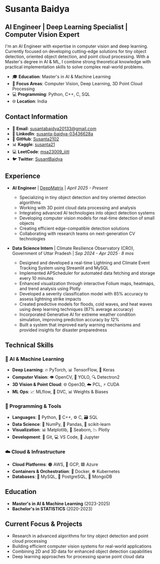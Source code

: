 # Susanta Baidya
## AI Engineer | Deep Learning Specialist | Computer Vision Expert

I'm an AI Engineer with expertise in computer vision and deep learning. Currently focused on developing cutting-edge solutions for tiny object detection, oriented object detection, and point cloud processing. With a Master's degree in AI & ML, I combine strong theoretical knowledge with practical implementation skills to solve complex real-world problems.

- 🎓 **Education**: Master's in AI & Machine Learning
- 🔭 **Focus Areas**: Computer Vision, Deep Learning, 3D Point Cloud Processing
- 💻 **Programming**: Python, C++, C, SQL
- 🌐 **Location**: India

## Contact Information
- 📧 **Email**: [susantabaidya20133@gmail.com](mailto:susantabaidya20133@gmail.com)
- 🔗 **LinkedIn**: [susanta-baidya-03436628a](https://www.linkedin.com/in/susanta-baidya-03436628a/)
- 🐙 **GitHub**: [Susanta2102](https://github.com/Susanta2102)
- 📊 **Kaggle**: [susanta21](https://www.kaggle.com/susanta21)
- 💻 **LeetCode**: [msa23009_iiitl](https://leetcode.com/u/msa23009_iiitl/)
- 🐦 **Twitter**: [SusantBaidya](https://x.com/SusantBaidya)

## Experience

- **AI Engineer** | [DeepMatrix](https://deepmatrix.io) | *April 2025 - Present*
  - Specializing in tiny object detection and tiny oriented detection algorithms
  - Working with 3D point cloud data processing and analysis
  - Integrating advanced AI technologies into object detection systems
  - Developing computer vision models for real-time detection of small objects
  - Creating efficient edge-compatible detection solutions
  - Collaborating with research teams on next-generation CV technologies

- **Data Science Intern** | Climate Resilience Observatory (CRO), Government of Uttar Pradesh | *Sep 2024 - Apr 2025 · 8 mos*
  - Designed and developed a real-time Lightning and Climate Event Tracking System using Streamlit and MySQL
  - Implemented APScheduler for automated data fetching and storage every 10 minutes
  - Enhanced visualization through interactive Folium maps, heatmaps, and trend analysis using Plotly
  - Developed a severity classification model with 85% accuracy to assess lightning strike impacts
  - Created predictive models for floods, cold waves, and heat waves using deep learning techniques (87% average accuracy)
  - Incorporated Generative AI for extreme weather condition simulation, improving prediction accuracy by 12%
  - Built a system that improved early warning mechanisms and provided insights for disaster preparedness

## Technical Skills

### 🧠 AI & Machine Learning
- **Deep Learning**: 🔥 PyTorch, 📊 TensorFlow, 🧠 Keras
- **Computer Vision**: 👁️ OpenCV, 🎯 YOLO, 🔍 Detectron2
- **3D Vision & Point Cloud**: 🌐 Open3D, ☁️ PCL, ⚡ CUDA
- **ML Ops**: 📈 MLflow, 🔄 DVC, 📊 Weights & Biases

### 🔧 Programming & Tools
- **Languages**: 🐍 Python, 🔌 C++, ⚙️ C, 🗃️ SQL
- **Data Science**: 🔢 NumPy, 🐼 Pandas, 🧪 scikit-learn
- **Visualization**: 📊 Matplotlib, 🌊 Seaborn, 📉 Plotly
- **Development**: 🔄 Git, 💻 VS Code, 📓 Jupyter

### ☁️ Cloud & Infrastructure
- **Cloud Platforms**: 🟠 AWS, 🔵 GCP, 🟦 Azure
- **Containers & Orchestration**: 🐳 Docker, ☸️ Kubernetes
- **Databases**: 🐬 MySQL, 🐘 PostgreSQL, 🍃 MongoDB

## Education
- **Master's in AI & Machine Learning** (2023-2025)
- **Bachelor's in STATISTICS** (2020-2023)

## Current Focus & Projects
- Research in advanced algorithms for tiny object detection and point cloud processing
- Building efficient computer vision systems for real-world applications
- Combining 2D and 3D data for enhanced object detection capabilities
- Deep learning approaches for processing sparse point cloud data
